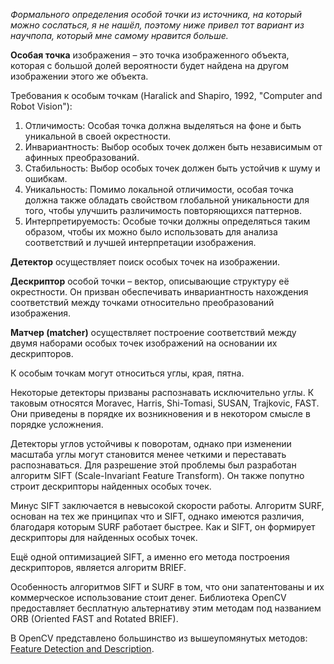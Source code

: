 *Формального определения особой точки из источника, на который можно сослаться, я не нашёл, поэтому ниже привел тот
вариант из научпопа, который мне самому нравится больше.*

**Особая точка** изображения – это точка изображенного объекта, которая с большой долей вероятности будет найдена на
другом изображении этого же объекта.

Требования к особым точкам (Haralick and Shapiro, 1992, "Computer and Robot Vision"):

1. Отличимость: Особая точка должна выделяться на фоне и быть уникальной в своей окрестности.
2. Инвариантность: Выбор особых точек должен быть независимым от афинных преобразований.
3. Стабильность: Выбор особых точек должен быть устойчив к шуму и ошибкам.
4. Уникальность: Помимо локальной отличимости, особая точка должна также обладать свойством глобальной уникальности
   для того, чтобы улучшить различимость повторяющихся паттернов.
5. Интерпретируемость: Особые точки должны определяться таким образом, чтобы их можно было использовать для анализа
   соответствий и лучшей интерпретации изображения.

**Детектор** осуществляет поиск особых точек на изображении.

**Дескриптор** особой точки – вектор, описывающие структуру её окрестности. Он призван обеспечивать инвариантность
нахождения соответствий между точками относительно преобразований изображения.

**Матчер (matcher)** осуществляет построение соответствий между двумя наборами особых точек изображений на основании их
дескрипторов.

К особым точкам могут относиться углы, края, пятна.

Некоторые детекторы призваны распознавать исключительно углы. К таковым относятся Moravec, Harris, Shi-Tomasi, SUSAN,
Trajkovic, FAST. Они приведены в порядке их возникновения и в некотором смысле в порядке усложнения.

Детекторы углов устойчивы к поворотам, однако при изменении масштаба углы могут становится менее четкими и переставать
распознаваться. Для разрешение этой проблемы был разработан алгоритм SIFT (Scale-Invariant Feature Transform). Он также
попутно строит дескрипторы найденных особых точек.

Минус SIFT заключается в невысокой скорости работы. Алгоритм SURF, основан на тех же принципах что и SIFT, однако
имеются различия, благодаря которым SURF работает быстрее. Как и SIFT, он формирует дескрипторы для найденных особых
точек.

Ещё одной оптимизацией SIFT, а именно его метода построения дескрипторов, является алгоритм BRIEF.

Особенность алгоритмов SIFT и SURF в том, что они запатентованы и их коммерческое использование стоит денег. Библиотека
OpenCV предоставляет бесплатную альтернативу этим методам под названием ORB (Oriented FAST and Rotated BRIEF).

В OpenCV представлено большинство из вышеупомянутых
методов: [Feature Detection and Description](https://docs.opencv.org/4.x/db/d27/tutorial_py_table_of_contents_feature2d.html).